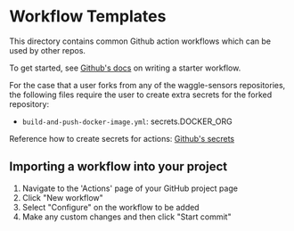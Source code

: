 # Workflow Templates

This directory contains common Github action workflows which can be used by other repos.

To get started, see [Github's docs](https://docs.github.com/en/actions/using-workflows/creating-starter-workflows-for-your-organization) on writing a starter workflow.

For the case that a user forks from any of the waggle-sensors repositories, the following files require the user to create extra secrets for the forked repository:
- `build-and-push-docker-image.yml`: secrets.DOCKER_ORG

Reference how to create secrets for actions: [Github's secrets](https://docs.github.com/en/actions/security-guides/encrypted-secrets)

## Importing a workflow into your project

1. Navigate to the 'Actions' page of your GitHub project page
2. Click "New workflow"
3. Select "Configure" on the workflow to be added
4. Make any custom changes and then click "Start commit"
